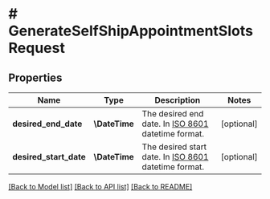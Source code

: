 # # GenerateSelfShipAppointmentSlotsRequest

## Properties

Name | Type | Description | Notes
------------ | ------------- | ------------- | -------------
**desired_end_date** | **\DateTime** | The desired end date. In [ISO 8601](https://developer-docs.amazon.com/sp-api/docs/iso-8601) datetime format. | [optional]
**desired_start_date** | **\DateTime** | The desired start date. In [ISO 8601](https://developer-docs.amazon.com/sp-api/docs/iso-8601) datetime format. | [optional]

[[Back to Model list]](../../README.md#models) [[Back to API list]](../../README.md#endpoints) [[Back to README]](../../README.md)
